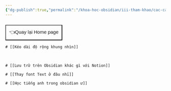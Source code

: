 ```yaml
---
{"dg-publish":true,"permalink":"/khoa-hoc-obsidian/iii-tham-khao/cac-cau-hoi-cua-moi-nguoi-hay-hoi-khi-moi-bat-dau-voi-obsidian/","dgPassFrontmatter":true,"noteIcon":"1","created":"","updated":""}
---
```


<div style="display: flex; justify-content: left; cursor: pointer;"> <a href="https://khoahocobsidian.com/" target="_blank"> <button style=" font-size: 15px; padding: 10px; height: fit-content; margin-top: 10px; background: var(--text-accent); font-weight: 10; color: var(--text-on-accent); "> 👈Quay lại Home page </button> </a> </div>

```ad-summary
# [[Kéo dài độ rộng khung nhìn]]
```


<br>


```ad-question
# [[Lưu trữ trên Obsidian khác gì với Notion]]
```



```ad-question
# [[Thay font Text ở đâu nhỉ]]
```


```ad-question
# [[Học tiếng anh trong obsidian ư]]
```



```ad-question
```